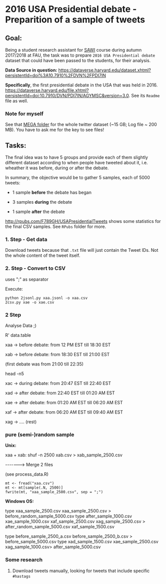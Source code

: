 # 2016 USA Presidential debate - Preparition of a sample of tweets

## Goal:

Being a student research assistant for [SAWI]() course during autumn 2017/2018 at FAU, the task was to prepare `2016 USA Presidential debate` dataset that could have been passed to the students, for their analysis.

**Data Source in question:** <https://dataverse.harvard.edu/dataset.xhtml?persistentId=doi%3A10.7910%2FDVN%2FPDI7IN>

**Specifically**, the first presidential debate in the USA that was held in 2016.
<https://dataverse.harvard.edu/file.xhtml?persistentId=doi:10.7910/DVN/PDI7IN/AGYMSC&version=3.0>. See its `Readme` file as well.

### Note for myself 
See that [MEGA folder](https://mega.nz/#F!qxNThASR) for the whole twitter dataset (~15 GB; Log file ~ 200 MB). You have to ask me for the key to see files!

## Tasks:

The final idea was to have 5 groups and provide each of them slightly different dataset according to when people have tweeted about it, i.e. wheather it was before, during or after the debate. 

In summary, the objective would be to gather 5 samples, each of 5000 tweets:

- 1 sample **before** the debate has began

- 3 samples **during** the debate

- 1 sample **after** the debate

<http://rpubs.com/F789GH/USAPresidentialTweets> shows some statistics for the final CSV samples. See `RPubs` folder for more.

### 1. Step - Get data

Download tweets because that `.txt` file will just contain the Tweet IDs. Not the whole content of the tweet itself. 

### 2. Step - Convert to CSV

uses ";" as separator

Execute:

```
python 2jsonl.py xaa.jsonl -o xaa.csv
2csv.py xae -o xae.csv
```

### 2 Step
Analyse Data ;)

R' data.table

xaa -> before debate: from 12 PM EST till 18:30 EST

xab -> before debate: from 18:30 EST till 21:00 EST 

(first debate was from 21:00 till 22:35)

head -n5 

xac -> during debate: from 20:47 EST till 22:40 EST

xad -> after  debate: from 22:40 EST till 01:20 AM EST

xae -> after  debate: from 01:20 AM EST till 06:20 AM EST

xaf -> after  debate: from 06:20 AM EST till 09:40 AM EST

xag ->  .... (rest)


### pure (semi-)random sample

**Unix:**

xaa + xab: shuf -n 2500 xab.csv > xab_sample_2500.csv

-------> Merge 2 files

(see process_data.R)

```
mt <- fread("xaa.csv")
mt <- mt[sample(.N, 2500)]
fwrite(mt, "xaa_sample_2500.csv", sep = ";")
```

**Windows OS:** 

type xaa_sample_2500.csv xaa_sample_2500.csv > before_random_sample_5000.csv
type after_sample_1000.csv xae_sample_1000.csv xaf_sample_2500.csv xag_sample_2500.csv > after_random_sample_5000.csv
xaf_sample_1500.csv 

type before_sample_2500_a.csv before_sample_2500_b.csv > before_sample_5000.csv
type xad_sample_1500.csv xae_sample_2500.csv xag_sample_1000.csv> after_sample_5000.csv


### Some research

1. Download tweets manually, looking for tweets that include specific `#hastags`



